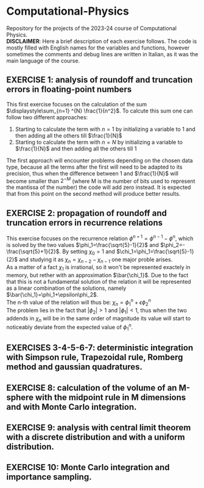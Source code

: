 # Computational-Physics
Repository for the projects of the 2023-24 course of Computational Physics. <br> 
<b>DISCLAIMER</b>: Here a brief description of each exercise follows. The code is mostly filled with English names for the variables and functions, however sometimes the comments and debug lines are written in Italian, as it was the main language of the course.
## EXERCISE 1: analysis of roundoff and truncation errors in floating-point numbers
This first exercise focuses on the calculation of the sum $\displaystyle\sum_{n=1} ^{N} \frac{1}{n^2}$. To calcute this sum one can follow two different approaches:
1. Starting to calculate the term with $n=1$ by initializing a variable to $1$ and then adding all the others till $\frac{1}{N}$
2. Starting to calculate the term with $n=N$ by initializing a variable to $\frac{1}{N}$ and then adding all the others till $1$

The first approach will encounter problems depending on the chosen data type, because all the terms after the first will need to be adapted to its precision, thus when the difference between 1 and $\frac{1}{N}$ will become smaller than $2^{-M}$ (where M is the number of bits used to represent the mantissa of the number) the code will add zero instead. It is expected that from this point on the second method will produce better results.
## EXERCISE 2: propagation of roundoff and truncation errors in recurrence relations
This exercise focuses on the recurrence relation $\phi^{n+1}=\phi^{n-1}-\phi^n$, which is solved by the two values $\phi_1=\frac{\sqrt{5}-1}{2}$ and $\phi_2=-\frac{\sqrt{5}+1}{2}$. By setting  $\chi_0=1$ and $\chi_1=\phi_1=\frac{\sqrt{5}-1}{2}$ and studying it as $\chi_n=\chi_{n-2}-\chi_{n-1}$ one major proble arises. <br>
As a matter of a fact $\chi_1$ is irrational, so it won't be represented exactely in memory, but rether with an approximation $\bar{\chi_1}$. Due to the fact that this is not a fundamental solution of the relation it will be represented as a linear combination of the solutions, namely $\bar{\chi_1}=\phi_1+\epsilon\phi_2$. <br>
The n-th value of the relation will thus be: $\chi_n=\phi_1^n+\epsilon\phi_2^n$ <br>
The problem lies in the fact that $|\phi_2|>1$ and $|\phi_1|<1$, thus when the two addends in $\chi_n$ will be in the same order of magnitude its value will start to noticeably deviate from the expected value of $\phi_1^n$.
## EXERCISES 3-4-5-6-7: deterministic integration with Simpson rule, Trapezoidal rule, Romberg method and gaussian quadratures.
## EXERCISE 8: calculation of the volume of an M-sphere with the midpoint rule in M dimensions and with Monte Carlo integration.
## EXERCISE 9: analysis with central limit theorem with a discrete distribution and with a uniform distribution.
## EXERCISE 10: Monte Carlo integration and importance sampling.
